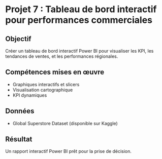 # Projet 7 : Tableau de bord interactif pour performances commerciales

## Objectif
Créer un tableau de bord interactif Power BI pour visualiser les KPI, les tendances de ventes, et les performances régionales.

## Compétences mises en œuvre
- Graphiques interactifs et slicers
- Visualisation cartographique
- KPI dynamiques

## Données
- Global Superstore Dataset (disponible sur Kaggle)

## Résultat
Un rapport interactif Power BI prêt pour la prise de décision.

